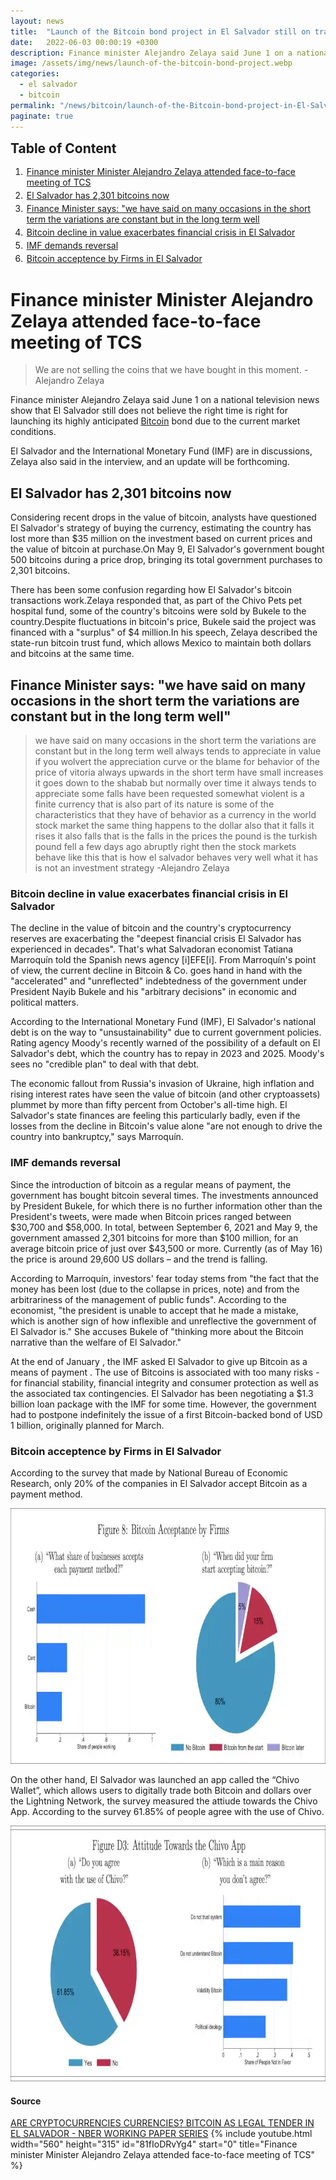 ```yaml
---
layout: news
title:  "Launch of the Bitcoin bond project in El Salvador still on track."
date:   2022-06-03 00:00:19 +0300
description: Finance minister Alejandro Zelaya said June 1 on a national television news show that El Salvador still does not believe the right time is right for launching its highly anticipated bitcoin bond due to the current market conditions.
image: /assets/img/news/launch-of-the-bitcoin-bond-project.webp
categories:   
  - el salvador
  - bitcoin
permalink: "/news/bitcoin/launch-of-the-Bitcoin-bond-project-in-El-Salvador-still-on-track"
paginate: true
---
```

<b style="text-align:center; font-size: 150%;">Table of Content</b>
<ol style="margin: 0;">
	<li style="padding: 2px;"><a href="#1">Finance minister Minister Alejandro Zelaya attended face-to-face meeting of TCS</a></li>
	<li style="padding: 2px;"><a href="#2">El Salvador has 2,301 bitcoins now</a></li>
	<li style="padding: 2px;"><a href="#3">Finance Minister says: "we have said on many occasions in the short term the variations are constant but in the long term well</a></li>
	<li style="padding: 2px;"><a href="#4">Bitcoin decline in value exacerbates financial crisis in El Salvador</a></li>
	<li style="padding: 2px;"><a href="#5">IMF demands reversal</a></li>
	<li style="padding: 2px;"><a href="#6">Bitcoin acceptence by Firms in El Salvador</a></li>
</ol>
<h1 id="1">Finance minister Minister Alejandro Zelaya attended face-to-face meeting of TCS</h1>
<blockquote cite="https://www.youtube.com/watch?v=81fIoDRvYg4">We are not selling the coins that we have bought in this moment. -Alejandro Zelaya</blockquote>
<p>Finance minister Alejandro Zelaya said June 1 on a national television news show that El Salvador still does not believe the right time is right for launching its highly anticipated <a href="https://cryptocurrencynewspro.com/what/bitcoin/" title="What is bitcoin" target="_blank">Bitcoin</a> bond due to the current market conditions.</p>
<p>El Salvador and the International Monetary Fund (IMF) are in discussions, Zelaya also said in the interview, and an update will be forthcoming.</p>
<h2 id="2">El Salvador has 2,301 bitcoins now</h2>
</p>Considering recent drops in the value of bitcoin, analysts have questioned El Salvador's strategy of buying the currency, estimating the country has lost more than $35 million on the investment based on current prices and the value of bitcoin at purchase.On May 9, El Salvador's government bought 500 bitcoins during a price drop, bringing its total government purchases to 2,301 bitcoins.</p>
<p>There has been some confusion regarding how El Salvador's bitcoin transactions work.Zelaya responded that, as part of the Chivo Pets pet hospital fund, some of the country's bitcoins were sold by Bukele to the country.Despite fluctuations in bitcoin's price, Bukele said the project was financed with a "surplus" of $4 million.In his speech, Zelaya described the state-run bitcoin trust fund, which allows Mexico to maintain both dollars and bitcoins at the same time.</p>
<h2 id="3">Finance Minister says: "we have said on many occasions in the short term the variations are constant but in the long term well"</h2>
<blockquote cite="https://www.youtube.com/watch?v=81fIoDRvYg4">we have said on many occasions in the short term the variations are constant but in the long term well always tends to appreciate in value if you wolvert the appreciation curve or the blame for behavior of the price of vitoria always upwards in the short term have small increases it goes down to the shabab but normally over time it always tends to appreciate some falls have been requested somewhat violent is a finite currency that is also part of its nature is some of the characteristics that they have of behavior as a currency in the world stock market the same thing happens to the dollar also that it falls it rises it also falls that is the falls in the prices the pound is the turkish pound fell a few days ago abruptly right then the stock markets behave like this that is how el salvador behaves very well what it has is not an investment strategy -Alejandro Zelaya</blockquote>
<h3 id="4">Bitcoin decline in value exacerbates financial crisis in El Salvador</h3>
<p>The decline in the value of bitcoin and the country's cryptocurrency reserves are exacerbating the "deepest financial crisis El Salvador has experienced in decades". That's what Salvadoran economist Tatiana Marroquín told the Spanish news agency [i]EFE[i]. From Marroquín's point of view, the current decline in Bitcoin & Co. goes hand in hand with the "accelerated" and "unreflected" indebtedness of the government under President Nayib Bukele and his "arbitrary decisions" in economic and political matters.</p>
</p>According to the International Monetary Fund (IMF), El Salvador's national debt is on the way to "unsustainability" due to current government policies. Rating agency Moody's recently warned of the possibility of a default on El Salvador's debt, which the country has to repay in 2023 and 2025. Moody's sees no "credible plan" to deal with that debt.</p>
</p>The economic fallout from Russia's invasion of Ukraine, high inflation and rising interest rates have seen the value of bitcoin (and other cryptoassets) plummet by more than fifty percent from October's all-time high. El Salvador's state finances are feeling this particularly badly, even if the losses from the decline in Bitcoin's value alone "are not enough to drive the country into bankruptcy," says Marroquín.</p>
<h3 id="5">IMF demands reversal</h3>
<p>Since the introduction of bitcoin as a regular means of payment, the government has bought bitcoin several times. The investments announced by President Bukele, for which there is no further information other than the President's tweets, were made when Bitcoin prices ranged between $30,700 and $58,000. In total, between September 6, 2021 and May 9, the government amassed 2,301 bitcoins for more than $100 million, for an average bitcoin price of just over $43,500 or more. Currently (as of May 16) the price is around 29,600 US dollars – and the trend is falling.</p>
<p>According to Marroquín, investors' fear today stems from "the fact that the money has been lost (due to the collapse in prices, note) and from the arbitrariness of the management of public funds". According to the economist, "the president is unable to accept that he made a mistake, which is another sign of how inflexible and unreflective the government of El Salvador is." She accuses Bukele of "thinking more about the Bitcoin narrative than the welfare of El Salvador."</p>
<p>At the end of January , the IMF asked El Salvador to give up Bitcoin as a means of payment . The use of Bitcoins is associated with too many risks - for financial stability, financial integrity and consumer protection as well as the associated tax contingencies. El Salvador has been negotiating a $1.3 billion loan package with the IMF for some time. However, the government had to postpone indefinitely the issue of a first Bitcoin-backed bond of USD 1 billion, originally planned for March.</p>
<h3 id="6">Bitcoin acceptence by Firms in El Salvador</h3>
<p>According to the survey that made by National Bureau of Economic Research, only 20% of the companies in El Salvador accept Bitcoin as a payment method.</p>
<img src="/assets/img/news/bitcoin-acceptence-by-firms-in-el-salvador.webp" alt="el salvador btc" width="900" height="409" loading="lazy">
<p>On the other hand, El Salvador was launched an app called the “Chivo Wallet”, which allows users to digitally trade both Bitcoin and dollars over the Lightning Network, the survey measured the attiude towards the Chivo App. According to the survey 61.85% of people agree with the use of Chivo.</p>
<img src="/assets/img/news/attitude-towards-the-chivo-app.webp" alt="chivo wallet" width="900" height="409" loading="lazy">
<h4>Source</h4>
<a href="https://www.nber.org/system/files/working_papers/w29968/w29968.pdf" title="NBER" target="_blank">ARE CRYPTOCURRENCIES CURRENCIES? BITCOIN AS LEGAL TENDER IN EL SALVADOR - NBER WORKING PAPER SERIES</a>
{% include youtube.html width="560" height="315" id="81fIoDRvYg4" start="0" title="Finance minister Minister Alejandro Zelaya attended face-to-face meeting of TCS" %}
